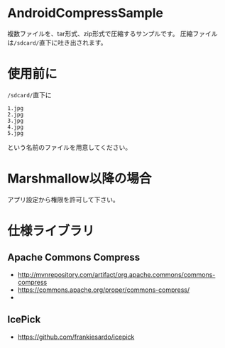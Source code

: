 # AndroidCompressSample

複数ファイルを、tar形式、zip形式で圧縮するサンプルです。
圧縮ファイルは``/sdcard/``直下に吐き出されます。

# 使用前に
``/sdcard/``直下に
```
1.jpg
2.jpg
3.jpg
4.jpg
5.jpg
```
という名前のファイルを用意してください。

# Marshmallow以降の場合
アプリ設定から権限を許可して下さい。

# 仕様ライブラリ

## Apache Commons Compress
* http://mvnrepository.com/artifact/org.apache.commons/commons-compress
* https://commons.apache.org/proper/commons-compress/
* 
## IcePick
* https://github.com/frankiesardo/icepick
